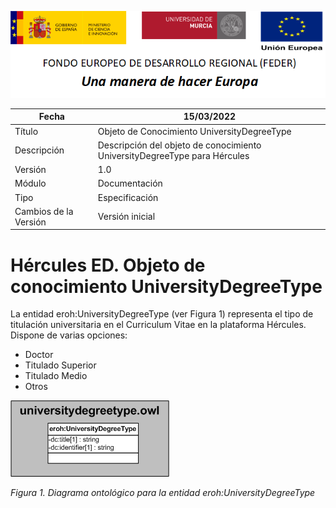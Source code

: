 ![](../../Docs/media/CabeceraDocumentosMD.png)

| Fecha         | 15/03/2022                                                   |
| ------------- | ------------------------------------------------------------ |
|Título|Objeto de Conocimiento UniversityDegreeType| 
|Descripción|Descripción del objeto de conocimiento UniversityDegreeType para Hércules|
|Versión|1.0|
|Módulo|Documentación|
|Tipo|Especificación|
|Cambios de la Versión|Versión inicial|

# Hércules ED. Objeto de conocimiento UniversityDegreeType

La entidad eroh:UniversityDegreeType (ver Figura 1) representa el tipo de titulación universitaria en el Curriculum Vitae en la plataforma Hércules. Dispone de varias opciones:
- Doctor
- Titulado Superior
- Titulado Medio
- Otros

![](../../Docs/media/ObjetosDeConocimiento/UniversityDegreeType.png)

*Figura 1. Diagrama ontológico para la entidad eroh:UniversityDegreeType*

